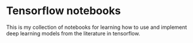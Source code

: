 # Tensorflow notebooks

This is my collection of notebooks for learning how to use and implement deep learning models from the literature in tensorflow.



